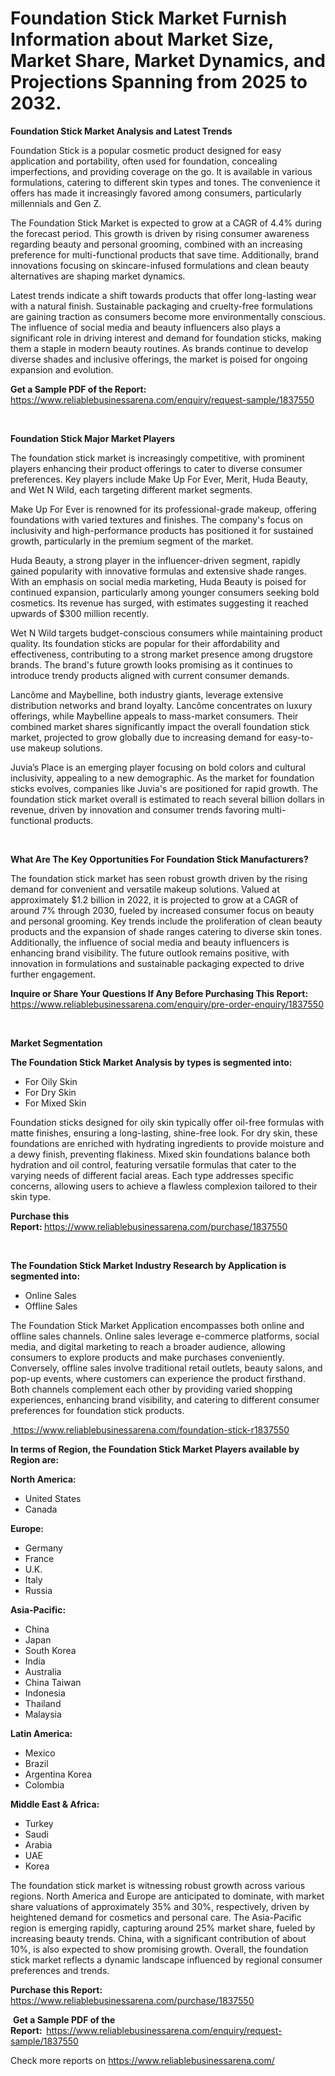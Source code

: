 <p><h1>Foundation Stick Market Furnish Information about Market Size, Market Share, Market Dynamics, and Projections Spanning from 2025 to 2032.</h1></p><p><strong>Foundation Stick Market Analysis and Latest Trends</strong></p>
<p><p>Foundation Stick is a popular cosmetic product designed for easy application and portability, often used for foundation, concealing imperfections, and providing coverage on the go. It is available in various formulations, catering to different skin types and tones. The convenience it offers has made it increasingly favored among consumers, particularly millennials and Gen Z.</p><p>The Foundation Stick Market is expected to grow at a CAGR of 4.4% during the forecast period. This growth is driven by rising consumer awareness regarding beauty and personal grooming, combined with an increasing preference for multi-functional products that save time. Additionally, brand innovations focusing on skincare-infused formulations and clean beauty alternatives are shaping market dynamics.</p><p>Latest trends indicate a shift towards products that offer long-lasting wear with a natural finish. Sustainable packaging and cruelty-free formulations are gaining traction as consumers become more environmentally conscious. The influence of social media and beauty influencers also plays a significant role in driving interest and demand for foundation sticks, making them a staple in modern beauty routines. As brands continue to develop diverse shades and inclusive offerings, the market is poised for ongoing expansion and evolution.</p></p>
<p><strong>Get a Sample PDF of the Report:&nbsp;</strong> <a href="https://www.reliablebusinessarena.com/enquiry/request-sample/1837550?utm_campaign=3138&utm_medium=2&utm_source=Github&utm_content=ia&utm_term=05042025&utm_id=foundation-stick">https://www.reliablebusinessarena.com/enquiry/request-sample/1837550</a></p>
<p>&nbsp;</p>
<p><strong>Foundation Stick Major Market Players</strong></p>
<p><p>The foundation stick market is increasingly competitive, with prominent players enhancing their product offerings to cater to diverse consumer preferences. Key players include Make Up For Ever, Merit, Huda Beauty, and Wet N Wild, each targeting different market segments.</p><p>Make Up For Ever is renowned for its professional-grade makeup, offering foundations with varied textures and finishes. The company's focus on inclusivity and high-performance products has positioned it for sustained growth, particularly in the premium segment of the market.</p><p>Huda Beauty, a strong player in the influencer-driven segment, rapidly gained popularity with innovative formulas and extensive shade ranges. With an emphasis on social media marketing, Huda Beauty is poised for continued expansion, particularly among younger consumers seeking bold cosmetics. Its revenue has surged, with estimates suggesting it reached upwards of $300 million recently.</p><p>Wet N Wild targets budget-conscious consumers while maintaining product quality. Its foundation sticks are popular for their affordability and effectiveness, contributing to a strong market presence among drugstore brands. The brand's future growth looks promising as it continues to introduce trendy products aligned with current consumer demands.</p><p>Lancôme and Maybelline, both industry giants, leverage extensive distribution networks and brand loyalty. Lancôme concentrates on luxury offerings, while Maybelline appeals to mass-market consumers. Their combined market shares significantly impact the overall foundation stick market, projected to grow globally due to increasing demand for easy-to-use makeup solutions.</p><p>Juvia’s Place is an emerging player focusing on bold colors and cultural inclusivity, appealing to a new demographic. As the market for foundation sticks evolves, companies like Juvia's are positioned for rapid growth. The foundation stick market overall is estimated to reach several billion dollars in revenue, driven by innovation and consumer trends favoring multi-functional products.</p></p>
<p>&nbsp;</p>
<p><strong>What Are The Key Opportunities For Foundation Stick Manufacturers?</strong></p>
<p><p>The foundation stick market has seen robust growth driven by the rising demand for convenient and versatile makeup solutions. Valued at approximately $1.2 billion in 2022, it is projected to grow at a CAGR of around 7% through 2030, fueled by increased consumer focus on beauty and personal grooming. Key trends include the proliferation of clean beauty products and the expansion of shade ranges catering to diverse skin tones. Additionally, the influence of social media and beauty influencers is enhancing brand visibility. The future outlook remains positive, with innovation in formulations and sustainable packaging expected to drive further engagement.</p></p>
<p><strong>Inquire or Share Your Questions If Any Before Purchasing This Report:</strong> <a href="https://www.reliablebusinessarena.com/enquiry/pre-order-enquiry/1837550?utm_campaign=3138&utm_medium=2&utm_source=Github&utm_content=ia&utm_term=05042025&utm_id=foundation-stick">https://www.reliablebusinessarena.com/enquiry/pre-order-enquiry/1837550</a></p>
<p>&nbsp;</p>
<p><strong>Market Segmentation</strong></p>
<p><strong>The Foundation Stick Market Analysis by types is segmented into:</strong></p>
<p><ul><li>For Oily Skin</li><li>For Dry Skin</li><li>For Mixed Skin</li></ul></p>
<p><p>Foundation sticks designed for oily skin typically offer oil-free formulas with matte finishes, ensuring a long-lasting, shine-free look. For dry skin, these foundations are enriched with hydrating ingredients to provide moisture and a dewy finish, preventing flakiness. Mixed skin foundations balance both hydration and oil control, featuring versatile formulas that cater to the varying needs of different facial areas. Each type addresses specific concerns, allowing users to achieve a flawless complexion tailored to their skin type.</p></p>
<p><strong>Purchase this Report:&nbsp;</strong><a href="https://www.reliablebusinessarena.com/purchase/1837550?utm_campaign=3138&utm_medium=2&utm_source=Github&utm_content=ia&utm_term=05042025&utm_id=foundation-stick">https://www.reliablebusinessarena.com/purchase/1837550</a></p>
<p>&nbsp;</p>
<p><strong>The Foundation Stick Market Industry Research by Application is segmented into:</strong></p>
<p><ul><li>Online Sales</li><li>Offline Sales</li></ul></p>
<p><p>The Foundation Stick Market Application encompasses both online and offline sales channels. Online sales leverage e-commerce platforms, social media, and digital marketing to reach a broader audience, allowing consumers to explore products and make purchases conveniently. Conversely, offline sales involve traditional retail outlets, beauty salons, and pop-up events, where customers can experience the product firsthand. Both channels complement each other by providing varied shopping experiences, enhancing brand visibility, and catering to different consumer preferences for foundation stick products.</p></p>
<p><a href="https://www.reliablebusinessarena.com/foundation-stick-r1837550?utm_campaign=3138&utm_medium=2&utm_source=Github&utm_content=ia&utm_term=05042025&utm_id=foundation-stick">&nbsp;https://www.reliablebusinessarena.com/foundation-stick-r1837550</a></p>
<p><strong>In terms of Region, the Foundation Stick Market Players available by Region are:</strong></p>
<p>
    <p> <strong> North America: </strong>
        <ul>
            <li>United States</li>
            <li>Canada</li>
        </ul>
        </p> 
    <p> <strong> Europe: </strong>
        <ul>
            <li>Germany</li>
            <li>France</li>
            <li>U.K.</li>
            <li>Italy</li>
            <li>Russia</li>
        </ul>
        </p> 
    <p> <strong> Asia-Pacific: </strong>
        <ul>
            <li>China</li>
            <li>Japan</li>
            <li>South Korea</li>
            <li>India</li>
            <li>Australia</li>
            <li>China Taiwan</li>
            <li>Indonesia</li>
            <li>Thailand</li>
            <li>Malaysia</li>
        </ul>
        </p> 
    <p> <strong> Latin America: </strong>
        <ul>
            <li>Mexico</li>
            <li>Brazil</li>
            <li>Argentina Korea</li>
            <li>Colombia</li>
        </ul>
        </p> 
    <p> <strong> Middle East & Africa: </strong>
        <ul>
            <li>Turkey</li>
            <li>Saudi</li>
            <li>Arabia</li>
            <li>UAE</li>
            <li>Korea</li>
        </ul>
    </p>
    </p>
<p><p>The foundation stick market is witnessing robust growth across various regions. North America and Europe are anticipated to dominate, with market share valuations of approximately 35% and 30%, respectively, driven by heightened demand for cosmetics and personal care. The Asia-Pacific region is emerging rapidly, capturing around 25% market share, fueled by increasing beauty trends. China, with a significant contribution of about 10%, is also expected to show promising growth. Overall, the foundation stick market reflects a dynamic landscape influenced by regional consumer preferences and trends.</p></p>
<p><strong>Purchase this Report: </strong><a href="https://www.reliablebusinessarena.com/purchase/1837550?utm_campaign=3138&utm_medium=2&utm_source=Github&utm_content=ia&utm_term=05042025&utm_id=foundation-stick">https://www.reliablebusinessarena.com/purchase/1837550</a></p>
<p>&nbsp;<strong>Get a Sample PDF of the Report:&nbsp;&nbsp;</strong><a href="https://www.reliablebusinessarena.com/enquiry/request-sample/1837550?utm_campaign=3138&utm_medium=2&utm_source=Github&utm_content=ia&utm_term=05042025&utm_id=foundation-stick">https://www.reliablebusinessarena.com/enquiry/request-sample/1837550</a></p>
<p><strong></strong></p>
<p>Check more reports on <a href="https://www.reliablebusinessarena.com/?utm_campaign=3138&utm_medium=2&utm_source=Github&utm_content=ia&utm_term=05042025&utm_id=foundation-stick">https://www.reliablebusinessarena.com/</a></p>